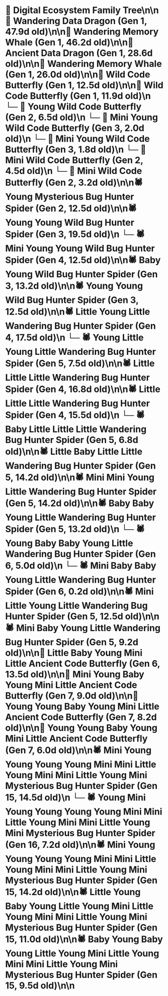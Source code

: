 # 🌳 Digital Ecosystem Family Tree\n\n🐉 Wandering Data Dragon (Gen 1, 47.9d old)\n\n🐋 Wandering Memory Whale (Gen 1, 46.2d old)\n\n🐉 Ancient Data Dragon (Gen 1, 28.6d old)\n\n🐋 Wandering Memory Whale (Gen 1, 26.0d old)\n\n🦋 Wild Code Butterfly (Gen 1, 12.5d old)\n\n🦋 Wild Code Butterfly (Gen 1, 11.9d old)\n  └─ 🦋 Young Wild Code Butterfly (Gen 2, 6.5d old)\n    └─ 🦋 Mini Young Wild Code Butterfly (Gen 3, 2.0d old)\n    └─ 🦋 Mini Young Wild Code Butterfly (Gen 3, 1.8d old)\n  └─ 🦋 Mini Wild Code Butterfly (Gen 2, 4.5d old)\n  └─ 🦋 Mini Wild Code Butterfly (Gen 2, 3.2d old)\n\n🕷️ Young Mysterious Bug Hunter Spider (Gen 2, 12.5d old)\n\n🕷️ Young Young Wild Bug Hunter Spider (Gen 3, 19.5d old)\n  └─ 🕷️ Mini Young Young Wild Bug Hunter Spider (Gen 4, 12.5d old)\n\n🕷️ Baby Young Wild Bug Hunter Spider (Gen 3, 13.2d old)\n\n🕷️ Young Young Wild Bug Hunter Spider (Gen 3, 12.5d old)\n\n🕷️ Little Young Little Wandering Bug Hunter Spider (Gen 4, 17.5d old)\n  └─ 🕷️ Young Little Young Little Wandering Bug Hunter Spider (Gen 5, 7.5d old)\n\n🕷️ Little Little Little Wandering Bug Hunter Spider (Gen 4, 16.8d old)\n\n🕷️ Little Little Little Wandering Bug Hunter Spider (Gen 4, 15.5d old)\n  └─ 🕷️ Baby Little Little Little Wandering Bug Hunter Spider (Gen 5, 6.8d old)\n\n🕷️ Little Baby Little Little Wandering Bug Hunter Spider (Gen 5, 14.2d old)\n\n🕷️ Mini Mini Young Little Wandering Bug Hunter Spider (Gen 5, 14.2d old)\n\n🕷️ Baby Baby Young Little Wandering Bug Hunter Spider (Gen 5, 13.2d old)\n  └─ 🕷️ Young Baby Baby Young Little Wandering Bug Hunter Spider (Gen 6, 5.0d old)\n  └─ 🕷️ Mini Baby Baby Young Little Wandering Bug Hunter Spider (Gen 6, 0.2d old)\n\n🕷️ Mini Little Young Little Wandering Bug Hunter Spider (Gen 5, 12.5d old)\n\n🕷️ Mini Baby Young Little Wandering Bug Hunter Spider (Gen 5, 9.2d old)\n\n🦋 Little Baby Young Mini Little Ancient Code Butterfly (Gen 6, 13.5d old)\n\n🦋 Mini Young Baby Young Mini Little Ancient Code Butterfly (Gen 7, 9.0d old)\n\n🦋 Young Young Baby Young Mini Little Ancient Code Butterfly (Gen 7, 8.2d old)\n\n🦋 Young Young Baby Young Mini Little Ancient Code Butterfly (Gen 7, 6.0d old)\n\n🕷️ Mini Young Young Young Young Mini Mini Little Young Mini Mini Little Young Mini Mysterious Bug Hunter Spider (Gen 15, 14.5d old)\n  └─ 🕷️ Young Mini Young Young Young Young Mini Mini Little Young Mini Mini Little Young Mini Mysterious Bug Hunter Spider (Gen 16, 7.2d old)\n\n🕷️ Mini Young Young Young Young Mini Mini Little Young Mini Mini Little Young Mini Mysterious Bug Hunter Spider (Gen 15, 14.2d old)\n\n🕷️ Little Young Baby Young Little Young Mini Little Young Mini Mini Little Young Mini Mysterious Bug Hunter Spider (Gen 15, 11.0d old)\n\n🕷️ Baby Young Baby Young Little Young Mini Little Young Mini Mini Little Young Mini Mysterious Bug Hunter Spider (Gen 15, 9.5d old)\n\n